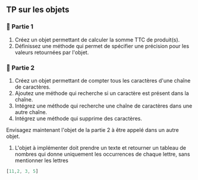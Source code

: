 ## TP sur les objets

### :rocket: Partie 1 

1. Créez un objet permettant de calculer la somme TTC de produit(s).
1. Définissez une méthode qui permet de spécifier une précision pour les valeurs retournées par l'objet.

### :rocket: Partie 2 

1. Créez un objet permettant de compter tous les caractères d'une chaîne de caractères.
1. Ajoutez une méthode qui recherche si un caractère est présent dans la chaîne.
1. Intégrez une méthode qui recherche une chaîne de caractères dans une autre chaîne.
1. Intégrez une méthode qui supprime des caractères.

Envisagez maintenant l'objet de la partie 2 à être appelé dans un autre objet.

1. L'objet à implémenter doit prendre un texte et retourner un tableau de nombres qui donne uniquement les occurrences de chaque lettre, sans mentionner les lettres 

```js
[11,2, 3, 5]
```